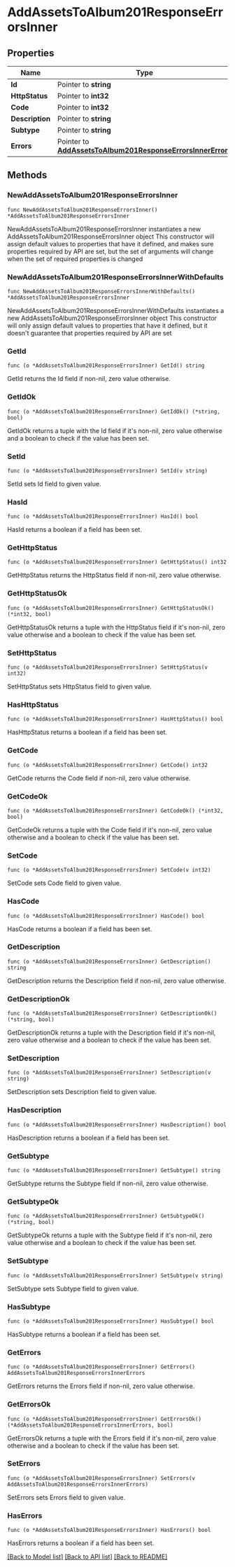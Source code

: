 # AddAssetsToAlbum201ResponseErrorsInner

## Properties

Name | Type | Description | Notes
------------ | ------------- | ------------- | -------------
**Id** | Pointer to **string** |  | [optional] 
**HttpStatus** | Pointer to **int32** |  | [optional] 
**Code** | Pointer to **int32** |  | [optional] 
**Description** | Pointer to **string** |  | [optional] 
**Subtype** | Pointer to **string** |  | [optional] 
**Errors** | Pointer to [**AddAssetsToAlbum201ResponseErrorsInnerErrors**](AddAssetsToAlbum201ResponseErrorsInnerErrors.md) |  | [optional] 

## Methods

### NewAddAssetsToAlbum201ResponseErrorsInner

`func NewAddAssetsToAlbum201ResponseErrorsInner() *AddAssetsToAlbum201ResponseErrorsInner`

NewAddAssetsToAlbum201ResponseErrorsInner instantiates a new AddAssetsToAlbum201ResponseErrorsInner object
This constructor will assign default values to properties that have it defined,
and makes sure properties required by API are set, but the set of arguments
will change when the set of required properties is changed

### NewAddAssetsToAlbum201ResponseErrorsInnerWithDefaults

`func NewAddAssetsToAlbum201ResponseErrorsInnerWithDefaults() *AddAssetsToAlbum201ResponseErrorsInner`

NewAddAssetsToAlbum201ResponseErrorsInnerWithDefaults instantiates a new AddAssetsToAlbum201ResponseErrorsInner object
This constructor will only assign default values to properties that have it defined,
but it doesn't guarantee that properties required by API are set

### GetId

`func (o *AddAssetsToAlbum201ResponseErrorsInner) GetId() string`

GetId returns the Id field if non-nil, zero value otherwise.

### GetIdOk

`func (o *AddAssetsToAlbum201ResponseErrorsInner) GetIdOk() (*string, bool)`

GetIdOk returns a tuple with the Id field if it's non-nil, zero value otherwise
and a boolean to check if the value has been set.

### SetId

`func (o *AddAssetsToAlbum201ResponseErrorsInner) SetId(v string)`

SetId sets Id field to given value.

### HasId

`func (o *AddAssetsToAlbum201ResponseErrorsInner) HasId() bool`

HasId returns a boolean if a field has been set.

### GetHttpStatus

`func (o *AddAssetsToAlbum201ResponseErrorsInner) GetHttpStatus() int32`

GetHttpStatus returns the HttpStatus field if non-nil, zero value otherwise.

### GetHttpStatusOk

`func (o *AddAssetsToAlbum201ResponseErrorsInner) GetHttpStatusOk() (*int32, bool)`

GetHttpStatusOk returns a tuple with the HttpStatus field if it's non-nil, zero value otherwise
and a boolean to check if the value has been set.

### SetHttpStatus

`func (o *AddAssetsToAlbum201ResponseErrorsInner) SetHttpStatus(v int32)`

SetHttpStatus sets HttpStatus field to given value.

### HasHttpStatus

`func (o *AddAssetsToAlbum201ResponseErrorsInner) HasHttpStatus() bool`

HasHttpStatus returns a boolean if a field has been set.

### GetCode

`func (o *AddAssetsToAlbum201ResponseErrorsInner) GetCode() int32`

GetCode returns the Code field if non-nil, zero value otherwise.

### GetCodeOk

`func (o *AddAssetsToAlbum201ResponseErrorsInner) GetCodeOk() (*int32, bool)`

GetCodeOk returns a tuple with the Code field if it's non-nil, zero value otherwise
and a boolean to check if the value has been set.

### SetCode

`func (o *AddAssetsToAlbum201ResponseErrorsInner) SetCode(v int32)`

SetCode sets Code field to given value.

### HasCode

`func (o *AddAssetsToAlbum201ResponseErrorsInner) HasCode() bool`

HasCode returns a boolean if a field has been set.

### GetDescription

`func (o *AddAssetsToAlbum201ResponseErrorsInner) GetDescription() string`

GetDescription returns the Description field if non-nil, zero value otherwise.

### GetDescriptionOk

`func (o *AddAssetsToAlbum201ResponseErrorsInner) GetDescriptionOk() (*string, bool)`

GetDescriptionOk returns a tuple with the Description field if it's non-nil, zero value otherwise
and a boolean to check if the value has been set.

### SetDescription

`func (o *AddAssetsToAlbum201ResponseErrorsInner) SetDescription(v string)`

SetDescription sets Description field to given value.

### HasDescription

`func (o *AddAssetsToAlbum201ResponseErrorsInner) HasDescription() bool`

HasDescription returns a boolean if a field has been set.

### GetSubtype

`func (o *AddAssetsToAlbum201ResponseErrorsInner) GetSubtype() string`

GetSubtype returns the Subtype field if non-nil, zero value otherwise.

### GetSubtypeOk

`func (o *AddAssetsToAlbum201ResponseErrorsInner) GetSubtypeOk() (*string, bool)`

GetSubtypeOk returns a tuple with the Subtype field if it's non-nil, zero value otherwise
and a boolean to check if the value has been set.

### SetSubtype

`func (o *AddAssetsToAlbum201ResponseErrorsInner) SetSubtype(v string)`

SetSubtype sets Subtype field to given value.

### HasSubtype

`func (o *AddAssetsToAlbum201ResponseErrorsInner) HasSubtype() bool`

HasSubtype returns a boolean if a field has been set.

### GetErrors

`func (o *AddAssetsToAlbum201ResponseErrorsInner) GetErrors() AddAssetsToAlbum201ResponseErrorsInnerErrors`

GetErrors returns the Errors field if non-nil, zero value otherwise.

### GetErrorsOk

`func (o *AddAssetsToAlbum201ResponseErrorsInner) GetErrorsOk() (*AddAssetsToAlbum201ResponseErrorsInnerErrors, bool)`

GetErrorsOk returns a tuple with the Errors field if it's non-nil, zero value otherwise
and a boolean to check if the value has been set.

### SetErrors

`func (o *AddAssetsToAlbum201ResponseErrorsInner) SetErrors(v AddAssetsToAlbum201ResponseErrorsInnerErrors)`

SetErrors sets Errors field to given value.

### HasErrors

`func (o *AddAssetsToAlbum201ResponseErrorsInner) HasErrors() bool`

HasErrors returns a boolean if a field has been set.


[[Back to Model list]](../README.md#documentation-for-models) [[Back to API list]](../README.md#documentation-for-api-endpoints) [[Back to README]](../README.md)


